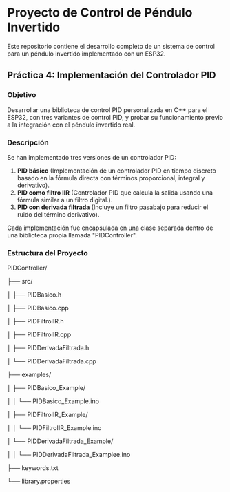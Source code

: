 # Proyecto de Control de Péndulo Invertido

Este repositorio contiene el desarrollo completo de un sistema de control para un péndulo invertido implementado con un ESP32.

## Práctica 4: Implementación del Controlador PID

### Objetivo

Desarrollar una biblioteca de control PID personalizada en C++ para el ESP32, con tres variantes de control PID, y probar su funcionamiento previo a la integración con el péndulo invertido real.

### Descripción

Se han implementado tres versiones de un controlador PID:

1. **PID básico** (Implementación de un controlador PID en tiempo discreto basado en la fórmula directa con términos proporcional, integral y derivativo).
2. **PID como filtro IIR** (Controlador PID que calcula la salida usando una fórmula similar a un filtro digital.).
3. **PID con derivada filtrada** (Incluye un filtro pasabajo para reducir el ruido del término derivativo).

Cada implementación fue encapsulada en una clase separada dentro de una biblioteca propia llamada "PIDController".

### Estructura del Proyecto
PIDController/

├── src/

│     ├── PIDBasico.h

│     ├── PIDBasico.cpp

│     ├── PIDFiltroIIR.h

│     ├── PIDFiltroIIR.cpp

│     ├── PIDDerivadaFiltrada.h

│     └── PIDDerivadaFiltrada.cpp

├── examples/

│     ├── PIDBasico_Example/

│     │     └── PIDBasico_Example.ino

│     ├── PIDFiltroIIR_Example/

│     │     └── PIDFiltroIIR_Example.ino

│     └── PIDDerivadaFiltrada_Example/

│     │    └── PIDDerivadaFiltrada_Examplee.ino

├── keywords.txt

└── library.properties
